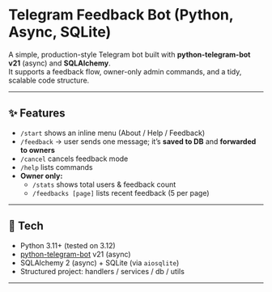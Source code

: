 # Telegram Feedback Bot (Python, Async, SQLite)

A simple, production-style Telegram bot built with **python-telegram-bot v21** (async) and **SQLAlchemy**.  
It supports a feedback flow, owner-only admin commands, and a tidy, scalable code structure.

---

## ✨ Features
- `/start` shows an inline menu (About / Help / Feedback)
- `/feedback` → user sends one message; it’s **saved to DB** and **forwarded to owners**
- `/cancel` cancels feedback mode
- `/help` lists commands
- **Owner only:**  
  - `/stats` shows total users & feedback count  
  - `/feedbacks [page]` lists recent feedback (5 per page)

---

## 🧰 Tech
- Python 3.11+ (tested on 3.12)
- [python-telegram-bot](https://github.com/python-telegram-bot/python-telegram-bot) v21 (async)
- SQLAlchemy 2 (async) + SQLite (via `aiosqlite`)
- Structured project: handlers / services / db / utils

---

